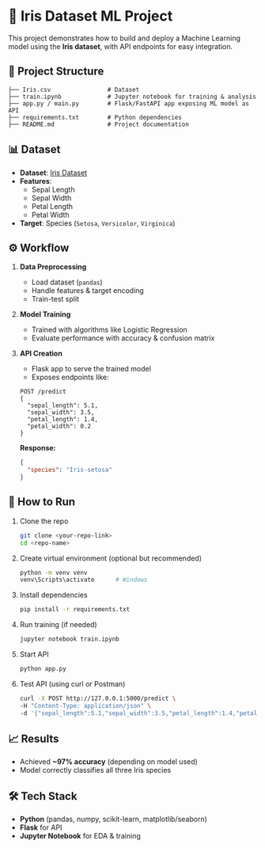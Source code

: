 # 🌸 Iris Dataset ML Project

This project demonstrates how to build and deploy a Machine Learning model using the **Iris dataset**, with API endpoints for easy integration.

## 📂 Project Structure

```
├── Iris.csv                # Dataset
├── train.ipynb             # Jupyter notebook for training & analysis
├── app.py / main.py        # Flask/FastAPI app exposing ML model as API
├── requirements.txt        # Python dependencies
├── README.md               # Project documentation
```

## 📊 Dataset

- **Dataset**: [Iris Dataset](https://archive.ics.uci.edu/ml/datasets/iris)  
- **Features**:  
  - Sepal Length  
  - Sepal Width  
  - Petal Length  
  - Petal Width  
- **Target**: Species (`Setosa`, `Versicolor`, `Virginica`)  

## ⚙️ Workflow

1. **Data Preprocessing**  
   - Load dataset (`pandas`)  
   - Handle features & target encoding  
   - Train-test split  

2. **Model Training**  
   - Trained with algorithms like Logistic Regression  
   - Evaluate performance with accuracy & confusion matrix  

3. **API Creation**  
   - Flask app to serve the trained model  
   - Exposes endpoints like:  

   ```
   POST /predict
   {
     "sepal_length": 5.1,
     "sepal_width": 3.5,
     "petal_length": 1.4,
     "petal_width": 0.2
   }
   ```

   **Response:**
   ```json
   {
     "species": "Iris-setosa"
   }
   ```

## 🚀 How to Run

1. Clone the repo  
   ```bash
   git clone <your-repo-link>
   cd <repo-name>
   ```

2. Create virtual environment (optional but recommended)  
   ```bash
   python -m venv venv
   venv\Scripts\activate      # Windows
   ```

3. Install dependencies  
   ```bash
   pip install -r requirements.txt
   ```

4. Run training (if needed)  
   ```bash
   jupyter notebook train.ipynb
   ```

5. Start API  
   ```bash
   python app.py
   ```

6. Test API (using curl or Postman)  
   ```bash
   curl -X POST http://127.0.0.1:5000/predict \
   -H "Content-Type: application/json" \
   -d '{"sepal_length":5.1,"sepal_width":3.5,"petal_length":1.4,"petal_width":0.2}'
   ```

## 📈 Results

- Achieved **~97% accuracy** (depending on model used)  
- Model correctly classifies all three Iris species  

## 🛠️ Tech Stack

- **Python** (pandas, numpy, scikit-learn, matplotlib/seaborn)  
- **Flask** for API  
- **Jupyter Notebook** for EDA & training  

